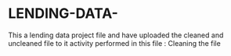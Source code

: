 # LENDING-DATA-
This a lending data project file and have uploaded the cleaned and uncleaned file to it 
activity performed in this file : Cleaning the file 
